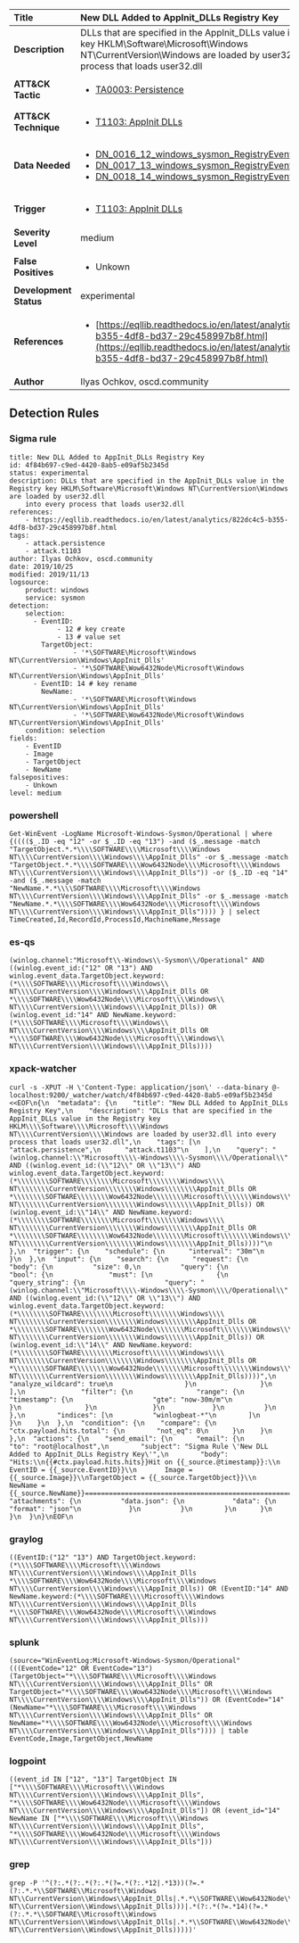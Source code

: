 | Title                    | New DLL Added to AppInit_DLLs Registry Key       |
|:-------------------------|:------------------|
| **Description**          | DLLs that are specified in the AppInit_DLLs value in the Registry key HKLM\Software\Microsoft\Windows NT\CurrentVersion\Windows are loaded by user32.dll into every process that loads user32.dll |
| **ATT&amp;CK Tactic**    |  <ul><li>[TA0003: Persistence](https://attack.mitre.org/tactics/TA0003)</li></ul>  |
| **ATT&amp;CK Technique** | <ul><li>[T1103: AppInit DLLs](https://attack.mitre.org/techniques/T1103)</li></ul>  |
| **Data Needed**          | <ul><li>[DN_0016_12_windows_sysmon_RegistryEvent](../Data_Needed/DN_0016_12_windows_sysmon_RegistryEvent.md)</li><li>[DN_0017_13_windows_sysmon_RegistryEvent](../Data_Needed/DN_0017_13_windows_sysmon_RegistryEvent.md)</li><li>[DN_0018_14_windows_sysmon_RegistryEvent](../Data_Needed/DN_0018_14_windows_sysmon_RegistryEvent.md)</li></ul>  |
| **Trigger**              | <ul><li>[T1103: AppInit DLLs](../Triggers/T1103.md)</li></ul>  |
| **Severity Level**       | medium |
| **False Positives**      | <ul><li>Unkown</li></ul>  |
| **Development Status**   | experimental |
| **References**           | <ul><li>[https://eqllib.readthedocs.io/en/latest/analytics/822dc4c5-b355-4df8-bd37-29c458997b8f.html](https://eqllib.readthedocs.io/en/latest/analytics/822dc4c5-b355-4df8-bd37-29c458997b8f.html)</li></ul>  |
| **Author**               | Ilyas Ochkov, oscd.community |


## Detection Rules

### Sigma rule

```
title: New DLL Added to AppInit_DLLs Registry Key
id: 4f84b697-c9ed-4420-8ab5-e09af5b2345d
status: experimental
description: DLLs that are specified in the AppInit_DLLs value in the Registry key HKLM\Software\Microsoft\Windows NT\CurrentVersion\Windows are loaded by user32.dll
    into every process that loads user32.dll
references:
    - https://eqllib.readthedocs.io/en/latest/analytics/822dc4c5-b355-4df8-bd37-29c458997b8f.html
tags:
    - attack.persistence
    - attack.t1103
author: Ilyas Ochkov, oscd.community
date: 2019/10/25
modified: 2019/11/13
logsource:
    product: windows
    service: sysmon
detection:
    selection:
      - EventID: 
            - 12 # key create
            - 13 # value set
        TargetObject:
                - '*\SOFTWARE\Microsoft\Windows NT\CurrentVersion\Windows\AppInit_Dlls'
                - '*\SOFTWARE\Wow6432Node\Microsoft\Windows NT\CurrentVersion\Windows\AppInit_Dlls'
      - EventID: 14 # key rename
        NewName:
                - '*\SOFTWARE\Microsoft\Windows NT\CurrentVersion\Windows\AppInit_Dlls'
                - '*\SOFTWARE\Wow6432Node\Microsoft\Windows NT\CurrentVersion\Windows\AppInit_Dlls'
    condition: selection
fields:
    - EventID
    - Image
    - TargetObject
    - NewName
falsepositives:
    - Unkown
level: medium

```





### powershell
    
```
Get-WinEvent -LogName Microsoft-Windows-Sysmon/Operational | where {(((($_.ID -eq "12" -or $_.ID -eq "13") -and ($_.message -match "TargetObject.*.*\\\\SOFTWARE\\\\Microsoft\\\\Windows NT\\\\CurrentVersion\\\\Windows\\\\AppInit_Dlls" -or $_.message -match "TargetObject.*.*\\\\SOFTWARE\\\\Wow6432Node\\\\Microsoft\\\\Windows NT\\\\CurrentVersion\\\\Windows\\\\AppInit_Dlls")) -or ($_.ID -eq "14" -and ($_.message -match "NewName.*.*\\\\SOFTWARE\\\\Microsoft\\\\Windows NT\\\\CurrentVersion\\\\Windows\\\\AppInit_Dlls" -or $_.message -match "NewName.*.*\\\\SOFTWARE\\\\Wow6432Node\\\\Microsoft\\\\Windows NT\\\\CurrentVersion\\\\Windows\\\\AppInit_Dlls")))) } | select TimeCreated,Id,RecordId,ProcessId,MachineName,Message
```


### es-qs
    
```
(winlog.channel:"Microsoft\\-Windows\\-Sysmon\\/Operational" AND ((winlog.event_id:("12" OR "13") AND winlog.event_data.TargetObject.keyword:(*\\\\SOFTWARE\\\\Microsoft\\\\Windows\\ NT\\\\CurrentVersion\\\\Windows\\\\AppInit_Dlls OR *\\\\SOFTWARE\\\\Wow6432Node\\\\Microsoft\\\\Windows\\ NT\\\\CurrentVersion\\\\Windows\\\\AppInit_Dlls)) OR (winlog.event_id:"14" AND NewName.keyword:(*\\\\SOFTWARE\\\\Microsoft\\\\Windows\\ NT\\\\CurrentVersion\\\\Windows\\\\AppInit_Dlls OR *\\\\SOFTWARE\\\\Wow6432Node\\\\Microsoft\\\\Windows\\ NT\\\\CurrentVersion\\\\Windows\\\\AppInit_Dlls))))
```


### xpack-watcher
    
```
curl -s -XPUT -H \'Content-Type: application/json\' --data-binary @- localhost:9200/_watcher/watch/4f84b697-c9ed-4420-8ab5-e09af5b2345d <<EOF\n{\n  "metadata": {\n    "title": "New DLL Added to AppInit_DLLs Registry Key",\n    "description": "DLLs that are specified in the AppInit_DLLs value in the Registry key HKLM\\\\Software\\\\Microsoft\\\\Windows NT\\\\CurrentVersion\\\\Windows are loaded by user32.dll into every process that loads user32.dll",\n    "tags": [\n      "attack.persistence",\n      "attack.t1103"\n    ],\n    "query": "(winlog.channel:\\"Microsoft\\\\-Windows\\\\-Sysmon\\\\/Operational\\" AND ((winlog.event_id:(\\"12\\" OR \\"13\\") AND winlog.event_data.TargetObject.keyword:(*\\\\\\\\SOFTWARE\\\\\\\\Microsoft\\\\\\\\Windows\\\\ NT\\\\\\\\CurrentVersion\\\\\\\\Windows\\\\\\\\AppInit_Dlls OR *\\\\\\\\SOFTWARE\\\\\\\\Wow6432Node\\\\\\\\Microsoft\\\\\\\\Windows\\\\ NT\\\\\\\\CurrentVersion\\\\\\\\Windows\\\\\\\\AppInit_Dlls)) OR (winlog.event_id:\\"14\\" AND NewName.keyword:(*\\\\\\\\SOFTWARE\\\\\\\\Microsoft\\\\\\\\Windows\\\\ NT\\\\\\\\CurrentVersion\\\\\\\\Windows\\\\\\\\AppInit_Dlls OR *\\\\\\\\SOFTWARE\\\\\\\\Wow6432Node\\\\\\\\Microsoft\\\\\\\\Windows\\\\ NT\\\\\\\\CurrentVersion\\\\\\\\Windows\\\\\\\\AppInit_Dlls))))"\n  },\n  "trigger": {\n    "schedule": {\n      "interval": "30m"\n    }\n  },\n  "input": {\n    "search": {\n      "request": {\n        "body": {\n          "size": 0,\n          "query": {\n            "bool": {\n              "must": [\n                {\n                  "query_string": {\n                    "query": "(winlog.channel:\\"Microsoft\\\\-Windows\\\\-Sysmon\\\\/Operational\\" AND ((winlog.event_id:(\\"12\\" OR \\"13\\") AND winlog.event_data.TargetObject.keyword:(*\\\\\\\\SOFTWARE\\\\\\\\Microsoft\\\\\\\\Windows\\\\ NT\\\\\\\\CurrentVersion\\\\\\\\Windows\\\\\\\\AppInit_Dlls OR *\\\\\\\\SOFTWARE\\\\\\\\Wow6432Node\\\\\\\\Microsoft\\\\\\\\Windows\\\\ NT\\\\\\\\CurrentVersion\\\\\\\\Windows\\\\\\\\AppInit_Dlls)) OR (winlog.event_id:\\"14\\" AND NewName.keyword:(*\\\\\\\\SOFTWARE\\\\\\\\Microsoft\\\\\\\\Windows\\\\ NT\\\\\\\\CurrentVersion\\\\\\\\Windows\\\\\\\\AppInit_Dlls OR *\\\\\\\\SOFTWARE\\\\\\\\Wow6432Node\\\\\\\\Microsoft\\\\\\\\Windows\\\\ NT\\\\\\\\CurrentVersion\\\\\\\\Windows\\\\\\\\AppInit_Dlls))))",\n                    "analyze_wildcard": true\n                  }\n                }\n              ],\n              "filter": {\n                "range": {\n                  "timestamp": {\n                    "gte": "now-30m/m"\n                  }\n                }\n              }\n            }\n          }\n        },\n        "indices": [\n          "winlogbeat-*"\n        ]\n      }\n    }\n  },\n  "condition": {\n    "compare": {\n      "ctx.payload.hits.total": {\n        "not_eq": 0\n      }\n    }\n  },\n  "actions": {\n    "send_email": {\n      "email": {\n        "to": "root@localhost",\n        "subject": "Sigma Rule \'New DLL Added to AppInit_DLLs Registry Key\'",\n        "body": "Hits:\\n{{#ctx.payload.hits.hits}}Hit on {{_source.@timestamp}}:\\n     EventID = {{_source.EventID}}\\n       Image = {{_source.Image}}\\nTargetObject = {{_source.TargetObject}}\\n     NewName = {{_source.NewName}}================================================================================\\n{{/ctx.payload.hits.hits}}",\n        "attachments": {\n          "data.json": {\n            "data": {\n              "format": "json"\n            }\n          }\n        }\n      }\n    }\n  }\n}\nEOF\n
```


### graylog
    
```
((EventID:("12" "13") AND TargetObject.keyword:(*\\\\SOFTWARE\\\\Microsoft\\\\Windows NT\\\\CurrentVersion\\\\Windows\\\\AppInit_Dlls *\\\\SOFTWARE\\\\Wow6432Node\\\\Microsoft\\\\Windows NT\\\\CurrentVersion\\\\Windows\\\\AppInit_Dlls)) OR (EventID:"14" AND NewName.keyword:(*\\\\SOFTWARE\\\\Microsoft\\\\Windows NT\\\\CurrentVersion\\\\Windows\\\\AppInit_Dlls *\\\\SOFTWARE\\\\Wow6432Node\\\\Microsoft\\\\Windows NT\\\\CurrentVersion\\\\Windows\\\\AppInit_Dlls)))
```


### splunk
    
```
(source="WinEventLog:Microsoft-Windows-Sysmon/Operational" (((EventCode="12" OR EventCode="13") (TargetObject="*\\\\SOFTWARE\\\\Microsoft\\\\Windows NT\\\\CurrentVersion\\\\Windows\\\\AppInit_Dlls" OR TargetObject="*\\\\SOFTWARE\\\\Wow6432Node\\\\Microsoft\\\\Windows NT\\\\CurrentVersion\\\\Windows\\\\AppInit_Dlls")) OR (EventCode="14" (NewName="*\\\\SOFTWARE\\\\Microsoft\\\\Windows NT\\\\CurrentVersion\\\\Windows\\\\AppInit_Dlls" OR NewName="*\\\\SOFTWARE\\\\Wow6432Node\\\\Microsoft\\\\Windows NT\\\\CurrentVersion\\\\Windows\\\\AppInit_Dlls")))) | table EventCode,Image,TargetObject,NewName
```


### logpoint
    
```
((event_id IN ["12", "13"] TargetObject IN ["*\\\\SOFTWARE\\\\Microsoft\\\\Windows NT\\\\CurrentVersion\\\\Windows\\\\AppInit_Dlls", "*\\\\SOFTWARE\\\\Wow6432Node\\\\Microsoft\\\\Windows NT\\\\CurrentVersion\\\\Windows\\\\AppInit_Dlls"]) OR (event_id="14" NewName IN ["*\\\\SOFTWARE\\\\Microsoft\\\\Windows NT\\\\CurrentVersion\\\\Windows\\\\AppInit_Dlls", "*\\\\SOFTWARE\\\\Wow6432Node\\\\Microsoft\\\\Windows NT\\\\CurrentVersion\\\\Windows\\\\AppInit_Dlls"]))
```


### grep
    
```
grep -P '^(?:.*(?:.*(?:.*(?=.*(?:.*12|.*13))(?=.*(?:.*.*\\SOFTWARE\\Microsoft\\Windows NT\\CurrentVersion\\Windows\\AppInit_Dlls|.*.*\\SOFTWARE\\Wow6432Node\\Microsoft\\Windows NT\\CurrentVersion\\Windows\\AppInit_Dlls)))|.*(?:.*(?=.*14)(?=.*(?:.*.*\\SOFTWARE\\Microsoft\\Windows NT\\CurrentVersion\\Windows\\AppInit_Dlls|.*.*\\SOFTWARE\\Wow6432Node\\Microsoft\\Windows NT\\CurrentVersion\\Windows\\AppInit_Dlls)))))'
```



